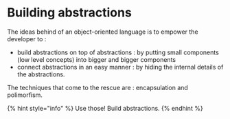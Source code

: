# Building abstractions

The ideas behind of an object-oriented language is to empower the developer to :

* build abstractions on top of abstractions : by putting small components \(low level concepts\) into bigger and bigger components
* connect abstractions in an easy manner : by hiding the internal details of the abstractions.

The techniques that come to the rescue are : encapsulation and polimorfism.

{% hint style="info" %}
Use those! Build abstractions.
{% endhint %}



